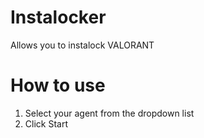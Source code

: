 # Instalocker
Allows you to instalock VALORANT

# How to use
1. Select your agent from the dropdown list
2. Click Start


